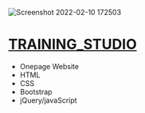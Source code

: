 ![Screenshot 2022-02-10 172503](https://user-images.githubusercontent.com/83503164/153450659-5e78fda0-a033-4fb0-adcd-4ec9754bc4ab.png)

# [TRAINING_STUDIO](https://saicoo.github.io/TRAINING_STUDIO/)
- Onepage Website
- HTML
- CSS
- Bootstrap
- jQuery/javaScript
